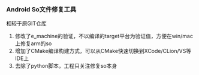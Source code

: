 ### Android So文件修复工具

相较于原GIT仓库

1. 修改了e_machine的验证，不以编译的target平台为验证值，方便在win/mac上修复arm的so
2. 增加了CMake编译构建方式，可以从CMake快速切换到XCode/CLion/VS等IDE上
3. 去除了python脚本，工程只关注修复so本身

